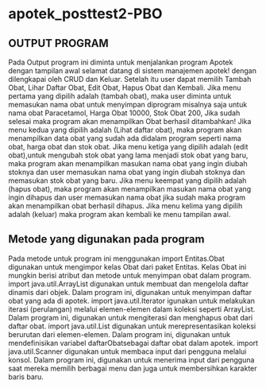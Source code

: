 # apotek_posttest2-PBO
## OUTPUT PROGRAM
Pada Output program ini diminta untuk menjalankan program Apotek dengan tampilan awal selamat datang di sistem manajemen apotek!
dengan dilengkapai oleh CRUD dan Keluar. Setelah itu user dapat memilih Tambah Obat, Lihar Daftar Obat, Edit Obat, Hapus Obat dan Kembali.
Jika menu pertama yang dipilih adalah (tambah obat), maka user diminta untuk memasukan nama obat untuk menyimpan diprogram misalnya saja untuk nama obat Paracetamol, Harga Obat 10000, Stok Obat 200, Jika sudah selesai maka program akan menampilkan Obat berhasil ditambahkan!
Jika menu kedua yang dipilih adalah (Lihat daftar obat), maka program akan menampilkan data obat yang sudah ada didalam program seperti nama obat, harga obat dan stok obat.
Jika menu ketiga yang dipilih adalah (edit obat),untuk mengubah stok obat yang lama menjadi stok obat yang baru, maka program akan menampilkan masukan nama obat yang ingin diubah stoknya dan user memasukan nama obat yang ingin diubah stoknya dan memasukan stok obat yang baru.
Jika menu keempat yang dipilih adalah (hapus obat), maka program akan menampilkan masukan nama obat yang ingin dihapus dan user memasukan nama obat jika sudah maka program akan menampilkan obat berhasil dihapus.
Jika menu kelima yang dipilih adalah (keluar) maka program akan kembali ke menu tampilan awal.

## Metode yang digunakan pada program
Pada metode untuk program ini menggunakan 
import Entitas.Obat digunakan untuk mengimpor kelas Obat dari paket Entitas. Kelas Obat ini mungkin berisi atribut dan metode untuk menyimpan obat dalam program.
import java.util.ArrayList digunakan untuk membuat dan mengelola daftar dinamis dari objek. Dalam program ini, digunakan untuk menyimpan daftar obat yang ada di apotek.
import java.util.Iterator igunakan untuk melakukan iterasi (perulangan) melalui elemen-elemen dalam koleksi seperti ArrayList. Dalam program ini, digunakan untuk mengiterasi dan menghapus obat dari daftar obat.
import java.util.List digunakan untuk merepresentasikan koleksi berurutan dari elemen-elemen. Dalam program ini, digunakan untuk mendefinisikan variabel daftarObatsebagai daftar obat dalam apotek.
import java.util.Scanner digunakan untuk membaca input dari pengguna melalui konsol. Dalam program ini, digunakan untuk menerima input dari pengguna saat mereka memilih berbagai menu dan juga untuk membersihkan karakter baris baru.
